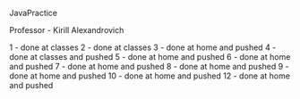 JavaPractice

Professor - Kirill Alexandrovich 

1 - done at classes
2 - done at classes
3 - done at home and pushed
4 - done at classes and pushed
5 - done at home and pushed
6 - done at home and pushed
7 - done at home and pushed
8 - done at home and pushed
9 - done at home and pushed
10 - done at home and pushed
12 - done at home and pushed
